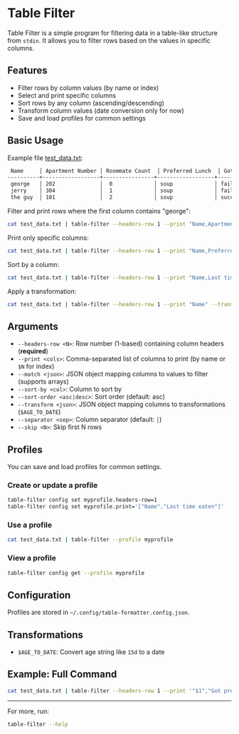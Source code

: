# Table Filter

Table Filter is a simple program for filtering data in a table-like structure from `stdin`. It allows you to filter rows based on the values in specific columns.

## Features

- Filter rows by column values (by name or index)
- Select and print specific columns
- Sort rows by any column (ascending/descending)
- Transform column values (date conversion only for now)
- Save and load profiles for common settings

## Basic Usage

Example file [test_data.txt](./test_data.txt):

```txt
 Name     │ Apartment Number │ Roommate Count  │ Preferred Lunch  │ Got preferred lunch  │ Last time eaten
----------+------------------+----------------+------------------+-----------------------+----------------
 george   │ 202              │  0             │ soup             │ failed                │ 5d
 jerry    │ 304              │  1             │ soup             │ failed                │ 15d 
 the guy  │ 101              │  2             │ soup             │ succeeded             │ 2m
```

Filter and print rows where the first column contains "george":

```bash
cat test_data.txt | table-filter --headers-row 1 --print "Name,Apartment Number" --match '{"Name": "george"}'
```

Print only specific columns:

```bash
cat test_data.txt | table-filter --headers-row 1 --print "Name,Preferred Lunch"
```

Sort by a column:

```bash
cat test_data.txt | table-filter --headers-row 1 --print "Name,Last time eaten" --sort-by "Last time eaten" --sort-order desc
```

Apply a transformation:

```bash
cat test_data.txt | table-filter --headers-row 1 --print "Name" --transform '{"Last time eaten": "$AGE_TO_DATE"}'
```

## Arguments

- `--headers-row <N>`: Row number (1-based) containing column headers (**required**)
- `--print <cols>`: Comma-separated list of columns to print (by name or `$N` for index)
- `--match <json>`: JSON object mapping columns to values to filter (supports arrays)
- `--sort-by <col>`: Column to sort by
- `--sort-order <asc|desc>`: Sort order (default: asc)
- `--transform <json>`: JSON object mapping columns to transformations (`$AGE_TO_DATE`)
- `--separator <sep>`: Column separator (default: `│`)
- `--skip <N>`: Skip first N rows

## Profiles

You can save and load profiles for common settings.

### Create or update a profile

```bash
table-filter config set myprofile.headers-row=1
table-filter config set myprofile.print='["Name","Last time eaten"]'
```

### Use a profile

```bash
cat test_data.txt | table-filter --profile myprofile
```

### View a profile

```bash
table-filter config get --profile myprofile
```

## Configuration

Profiles are stored in `~/.config/table-formatter.config.json`.

## Transformations

- `$AGE_TO_DATE`: Convert age string like `15d` to a date

## Example: Full Command

```bash
cat test_data.txt | table-filter --headers-row 1 --print '"$1","Got preferred lunch","$6"' --match '{"Got preferred lunch": "succeeded"}' --sort-by '$6' --sort-order desc
```

---

For more, run:

```bash
table-filter --help
```

